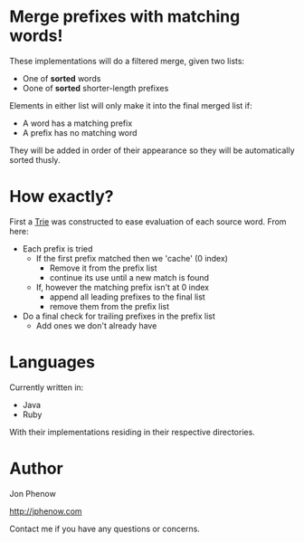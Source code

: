 # Merge prefixes with matching words!

These implementations will do a filtered merge, given two lists:

* One of **sorted** words
* Oone of **sorted** shorter-length prefixes

Elements in either list will only make it into the final merged
list if:

* A word has a matching prefix
* A prefix has no matching word

They will be added in order of their appearance so they will be
automatically sorted thusly.

# How exactly?

First a [Trie](http://en.wikipedia.org/wiki/Trie) was constructed to
ease evaluation of each source word. From here:

* Each prefix is tried
  - If the first prefix matched then we 'cache' (0 index)
     + Remove it from the prefix list
     + continue its use until a new match is found
  - If, however the matching prefix isn't at 0 index
  	 + append all leading prefixes to the final list
     + remove them from the prefix list
* Do a final check for trailing prefixes in the prefix list
  - Add ones we don't already have

# Languages

Currently written in:

* Java
* Ruby

With their implementations residing in their respective directories.

# Author

Jon Phenow

http://jphenow.com

Contact me if you have any questions or concerns.
